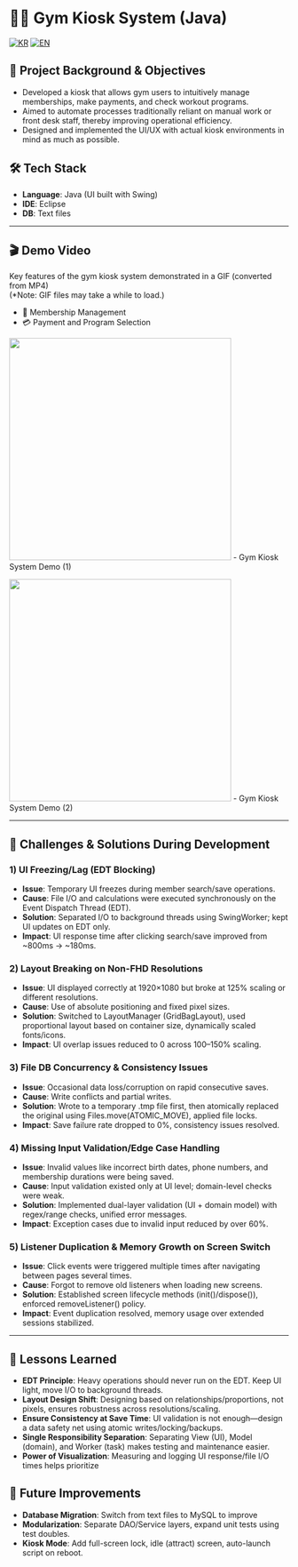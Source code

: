 # 🏋️‍♂️ Gym Kiosk System (Java)

[![KR](https://img.shields.io/badge/README-한국어-blue)](./README.gym.ko.md)
[![EN](https://img.shields.io/badge/README-English-red)](./README.gym.md)

## 📖 Project Background & Objectives
- Developed a kiosk that allows gym users to intuitively manage memberships, make payments, and check workout programs.
- Aimed to automate processes traditionally reliant on manual work or front desk staff, thereby improving operational efficiency.
- Designed and implemented the UI/UX with actual kiosk environments in mind as much as possible.

## 🛠 Tech Stack
- **Language**: Java (UI built with Swing)
- **IDE**: Eclipse
- **DB**: Text files

---

## 🎬 Demo Video

Key features of the gym kiosk system demonstrated in a GIF (converted from MP4)  
(*Note: GIF files may take a while to load.)
- 👤 Membership Management
- 💳 Payment and Program Selection

<img src="https://github.com/user-attachments/assets/6349a444-082e-49ac-a9b1-5ee9d7804885" width="400"/> - Gym Kiosk System Demo (1)<br>

<img src="https://github.com/user-attachments/assets/9a74b459-6a77-49e8-8973-2f89bbdb2ef5" width="400"/> - Gym Kiosk System Demo (2)

---

## 🧭 Challenges & Solutions During Development

### 1) UI Freezing/Lag (EDT Blocking)
- **Issue**: Temporary UI freezes during member search/save operations.
- **Cause**: File I/O and calculations were executed synchronously on the Event Dispatch Thread (EDT).
- **Solution**: Separated I/O to background threads using SwingWorker; kept UI updates on EDT only.
- **Impact**: UI response time after clicking search/save improved from ~800ms → ~180ms.

### 2) Layout Breaking on Non-FHD Resolutions
- **Issue**: UI displayed correctly at 1920×1080 but broke at 125% scaling or different resolutions.
- **Cause**: Use of absolute positioning and fixed pixel sizes.
- **Solution**: Switched to LayoutManager (GridBagLayout), used proportional layout based on container size, dynamically scaled fonts/icons.
- **Impact**: UI overlap issues reduced to 0 across 100–150% scaling.

### 3) File DB Concurrency & Consistency Issues
- **Issue**: Occasional data loss/corruption on rapid consecutive saves.
- **Cause**: Write conflicts and partial writes.
- **Solution**: Wrote to a temporary .tmp file first, then atomically replaced the original using Files.move(ATOMIC_MOVE), applied file locks.
- **Impact**: Save failure rate dropped to 0%, consistency issues resolved.

### 4) Missing Input Validation/Edge Case Handling
- **Issue**: Invalid values like incorrect birth dates, phone numbers, and membership durations were being saved.
- **Cause**: Input validation existed only at UI level; domain-level checks were weak.
- **Solution**: Implemented dual-layer validation (UI + domain model) with regex/range checks, unified error messages.
- **Impact**: Exception cases due to invalid input reduced by over 60%.

### 5) Listener Duplication & Memory Growth on Screen Switch
- **Issue**: Click events were triggered multiple times after navigating between pages several times.
- **Cause**: Forgot to remove old listeners when loading new screens.
- **Solution**: Established screen lifecycle methods (init()/dispose()), enforced removeListener() policy.
- **Impact**: Event duplication resolved, memory usage over extended sessions stabilized.

---

## 📝 Lessons Learned

- **EDT Principle**: Heavy operations should never run on the EDT. Keep UI light, move I/O to background threads.
- **Layout Design Shift**: Designing based on relationships/proportions, not pixels, ensures robustness across resolutions/scaling.
- **Ensure Consistency at Save Time**: UI validation is not enough—design a data safety net using atomic writes/locking/backups.
- **Single Responsibility Separation**: Separating View (UI), Model (domain), and Worker (task) makes testing and maintenance easier.
- **Power of Visualization**: Measuring and logging UI response/file I/O times helps prioritize

<!--
## 🔧 Performance/Quality Metrics (with measurement methods)

- **UI Response Time**: Time from click to first UI update (measured with System.nanoTime)
  - Target **< 200ms**, Current **~180ms**
- **File I/O Time**: Avg. time for a single save (N=100)
  - Target **< 50ms**, Current **~35ms**
- **Error Rate**: Number of validation failures/exceptions per day
  - Target **≤ 1/day**, Current **0–1/day**
- **Memory Stability**: Heap usage increase after 2 hours of continuous use
  - Target **< 10%**, Current **~7%**

> *TIP: `java.util.logging`/`slf4j`로 타임스탬프+구간 로깅을 남겨 재현성/회고에 활용.*
---
-->

## 🚀 Future Improvements

- **Database Migration**: Switch from text files to MySQL to improve
- **Modularization**: Separate DAO/Service layers, expand unit tests using test doubles.
- **Kiosk Mode**: Add full-screen lock, idle (attract) screen, auto-launch script on reboot.
